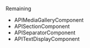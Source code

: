 Remaining

- APIMediaGalleryComponent
- APISectionComponent
- APISeparatorComponent
- APITextDisplayComponent
